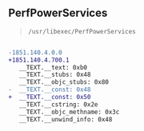 ## PerfPowerServices

> `/usr/libexec/PerfPowerServices`

```diff

-1851.140.4.0.0
+1851.140.4.700.1
   __TEXT.__text: 0xb0
   __TEXT.__stubs: 0x48
   __TEXT.__objc_stubs: 0x80
-  __TEXT.__const: 0x48
+  __TEXT.__const: 0x50
   __TEXT.__cstring: 0x2e
   __TEXT.__objc_methname: 0x3c
   __TEXT.__unwind_info: 0x48

```
